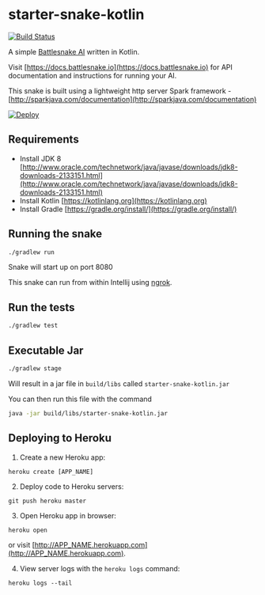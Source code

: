 starter-snake-kotlin
===

[![Build Status](https://travis-ci.org/athenian-programming/starter-snake-kotlin.svg?branch=master)](https://travis-ci.org/athenian-programming/starter-snake-kotlin)

A simple [Battlesnake AI](http://battlesnake.io) written in Kotlin.

Visit [https://docs.battlesnake.io](https://docs.battlesnake.io) 
for API documentation and instructions for running your AI.

This snake is built using a lightweight http server Spark framework - [http://sparkjava.com/documentation](http://sparkjava.com/documentation)

[![Deploy](https://www.herokucdn.com/deploy/button.png)](https://heroku.com/deploy)

Requirements
---

- Install JDK 8 [http://www.oracle.com/technetwork/java/javase/downloads/jdk8-downloads-2133151.html](http://www.oracle.com/technetwork/java/javase/downloads/jdk8-downloads-2133151.html)
- Install Kotlin [https://kotlinlang.org](https://kotlinlang.org)
- Install Gradle [https://gradle.org/install/](https://gradle.org/install/)

Running the snake
---

```bash
./gradlew run
```

Snake will start up on port 8080

This snake can run from within Intellij using [ngrok](https://ngrok.com). 

Run the tests
---

```bash
./gradlew test
```


Executable Jar
---

```bash
./gradlew stage
```

Will result in a jar file in `build/libs` called `starter-snake-kotlin.jar`

You can then run this file with the command

```bash
java -jar build/libs/starter-snake-kotlin.jar
```


Deploying to Heroku
---

1) Create a new Heroku app:
```
heroku create [APP_NAME]
```

2) Deploy code to Heroku servers:
```
git push heroku master
```

3) Open Heroku app in browser:
```
heroku open
```
or visit [http://APP_NAME.herokuapp.com](http://APP_NAME.herokuapp.com).

4) View server logs with the `heroku logs` command:
```
heroku logs --tail
```
